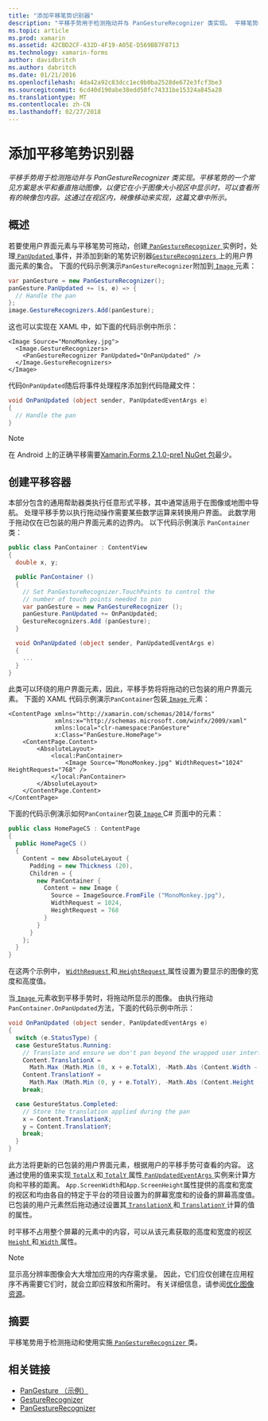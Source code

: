 ```yaml
---
title: "添加平移笔势识别器"
description: "平移手势用于检测拖动并与 PanGestureRecognizer 类实现。 平移笔势的一个常见方案是水平和垂直拖动图像，以便它在小于图像大小视区中显示时，可以查看所有的映像包内容。 这通过在视区内，映像移动来实现，这篇文章中所示。"
ms.topic: article
ms.prod: xamarin
ms.assetid: 42CBD2CF-432D-4F19-A05E-D569BB7F8713
ms.technology: xamarin-forms
author: davidbritch
ms.author: dabritch
ms.date: 01/21/2016
ms.openlocfilehash: 4da42a92c83dcc1ec0b0ba2528de672e3fcf3be3
ms.sourcegitcommit: 6cd40d190abe38edd50fc74331be15324a845a28
ms.translationtype: MT
ms.contentlocale: zh-CN
ms.lasthandoff: 02/27/2018
---
```

# <a name="adding-a-pan-gesture-recognizer"></a>添加平移笔势识别器

_平移手势用于检测拖动并与 PanGestureRecognizer 类实现。平移笔势的一个常见方案是水平和垂直拖动图像，以便它在小于图像大小视区中显示时，可以查看所有的映像包内容。这通过在视区内，映像移动来实现，这篇文章中所示。_

## <a name="overview"></a>概述

若要使用户界面元素与平移笔势可拖动，创建[ `PanGestureRecognizer` ](https://developer.xamarin.com/api/type/Xamarin.Forms.PanGestureRecognizer/)实例时，处理[ `PanUpdated` ](https://developer.xamarin.com/api/event/Xamarin.Forms.PanGestureRecognizer.PanUpdated/)事件，并添加到新的笔势识别器[`GestureRecognizers` ](https://developer.xamarin.com/api/property/Xamarin.Forms.View.GestureRecognizers/)上的用户界面元素的集合。 下面的代码示例演示`PanGestureRecognizer`附加到[ `Image` ](https://developer.xamarin.com/api/type/Xamarin.Forms.Image/)元素：

```csharp
var panGesture = new PanGestureRecognizer();
panGesture.PanUpdated += (s, e) => {
  // Handle the pan
};
image.GestureRecognizers.Add(panGesture);
```

这也可以实现在 XAML 中，如下面的代码示例中所示：

```xaml
<Image Source="MonoMonkey.jpg">
  <Image.GestureRecognizers>
    <PanGestureRecognizer PanUpdated="OnPanUpdated" />
  </Image.GestureRecognizers>
</Image>
```

代码`OnPanUpdated`随后将事件处理程序添加到代码隐藏文件：

```csharp
void OnPanUpdated (object sender, PanUpdatedEventArgs e)
{
  // Handle the pan
}
```

> [!NOTE]
> 在 Android 上的正确平移需要[Xamarin.Forms 2.1.0-pre1 NuGet 包](https://www.nuget.org/packages/Xamarin.Forms/2.1.0.6501-pre1)最少。

## <a name="creating-a-pan-container"></a>创建平移容器

本部分包含的通用帮助器类执行任意形式平移，其中通常适用于在图像或地图中导航。 处理平移手势以执行拖动操作需要某些数学运算来转换用户界面。 此数学用于拖动仅在已包装的用户界面元素的边界内。 以下代码示例演示 `PanContainer` 类：

```csharp
public class PanContainer : ContentView
{
  double x, y;

  public PanContainer ()
  {
    // Set PanGestureRecognizer.TouchPoints to control the
    // number of touch points needed to pan
    var panGesture = new PanGestureRecognizer ();
    panGesture.PanUpdated += OnPanUpdated;
    GestureRecognizers.Add (panGesture);
  }

  void OnPanUpdated (object sender, PanUpdatedEventArgs e)
  {
    ...
  }
}
```

此类可以环绕的用户界面元素，因此，平移手势将将拖动的已包装的用户界面元素。 下面的 XAML 代码示例演示`PanContainer`包装[ `Image` ](https://developer.xamarin.com/api/type/Xamarin.Forms.Image/)元素：

```xaml
<ContentPage xmlns="http://xamarin.com/schemas/2014/forms"
             xmlns:x="http://schemas.microsoft.com/winfx/2009/xaml"
             xmlns:local="clr-namespace:PanGesture"
             x:Class="PanGesture.HomePage">
    <ContentPage.Content>
        <AbsoluteLayout>
            <local:PanContainer>
                <Image Source="MonoMonkey.jpg" WidthRequest="1024" HeightRequest="768" />
            </local:PanContainer>
        </AbsoluteLayout>
    </ContentPage.Content>
</ContentPage>
```

下面的代码示例演示如何`PanContainer`包装[ `Image` ](https://developer.xamarin.com/api/type/Xamarin.Forms.Image/) C# 页面中的元素：

```csharp
public class HomePageCS : ContentPage
{
  public HomePageCS ()
  {
    Content = new AbsoluteLayout {
      Padding = new Thickness (20),
      Children = {
        new PanContainer {
          Content = new Image {
            Source = ImageSource.FromFile ("MonoMonkey.jpg"),
            WidthRequest = 1024,
            HeightRequest = 768
          }
        }
      }
    };
  }
}
```

在这两个示例中， [ `WidthRequest` ](https://developer.xamarin.com/api/property/Xamarin.Forms.VisualElement.WidthRequest/)和[ `HeightRequest` ](https://developer.xamarin.com/api/property/Xamarin.Forms.VisualElement.HeightRequest/)属性设置为要显示的图像的宽度和高度值。

当[ `Image` ](https://developer.xamarin.com/api/type/Xamarin.Forms.Image/)元素收到平移手势时，将拖动所显示的图像。 由执行拖动`PanContainer.OnPanUpdated`方法，下面的代码示例中所示：

```csharp
void OnPanUpdated (object sender, PanUpdatedEventArgs e)
{
  switch (e.StatusType) {
  case GestureStatus.Running:
    // Translate and ensure we don't pan beyond the wrapped user interface element bounds.
    Content.TranslationX =
      Math.Max (Math.Min (0, x + e.TotalX), -Math.Abs (Content.Width - App.ScreenWidth));
    Content.TranslationY =
      Math.Max (Math.Min (0, y + e.TotalY), -Math.Abs (Content.Height - App.ScreenHeight));
    break;

  case GestureStatus.Completed:
    // Store the translation applied during the pan
    x = Content.TranslationX;
    y = Content.TranslationY;
    break;
  }
}
```

此方法将更新的已包装的用户界面元素，根据用户的平移手势可查看的内容。 这通过使用的值来实现[ `TotalX` ](https://developer.xamarin.com/api/property/Xamarin.Forms.PanUpdatedEventArgs.TotalX/)和[ `TotalY` ](https://developer.xamarin.com/api/property/Xamarin.Forms.PanUpdatedEventArgs.TotalY/)属性[ `PanUpdatedEventArgs` ](https://developer.xamarin.com/api/type/Xamarin.Forms.PanUpdatedEventArgs/)实例来计算方向和平移的距离。 `App.ScreenWidth`和`App.ScreenHeight`属性提供的高度和宽度的视区和均由各自的特定于平台的项目设置为的屏幕宽度和的设备的屏幕高度值。 已包装的用户元素然后拖动通过设置其[ `TranslationX` ](https://developer.xamarin.com/api/property/Xamarin.Forms.VisualElement.TranslationX/)和[ `TranslationY` ](https://developer.xamarin.com/api/property/Xamarin.Forms.VisualElement.TranslationY/)计算的值的属性。

时平移不占用整个屏幕的元素中的内容，可以从该元素获取的高度和宽度的视区[ `Height` ](https://developer.xamarin.com/api/property/Xamarin.Forms.VisualElement.Height/)和[ `Width` ](https://developer.xamarin.com/api/property/Xamarin.Forms.VisualElement.Width/)属性。

> [!NOTE]
> 显示高分辨率图像会大大增加应用的内存需求量。 因此，它们应仅创建在应用程序不再需要它们时，就会立即应释放和所需时。 有关详细信息，请参阅[优化图像资源](~/xamarin-forms/deploy-test/performance.md#optimizeimages)。

## <a name="summary"></a>摘要

平移笔势用于检测拖动和使用实施[ `PanGestureRecognizer` ](https://developer.xamarin.com/api/type/Xamarin.Forms.PanGestureRecognizer/)类。



## <a name="related-links"></a>相关链接

- [PanGesture （示例）](https://developer.xamarin.com/samples/xamarin-forms/WorkingWithGestures/PanGesture/)
- [GestureRecognizer](https://developer.xamarin.com/api/type/Xamarin.Forms.GestureRecognizer/)
- [PanGestureRecognizer](https://developer.xamarin.com/api/type/Xamarin.Forms.PanGestureRecognizer/)
